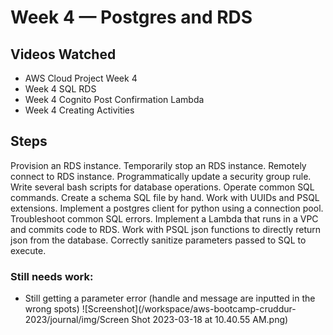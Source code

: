 # Week 4 — Postgres and RDS

## Videos Watched
- AWS Cloud Project Week 4
- Week 4 SQL RDS
- Week 4 Cognito Post Confirmation Lambda
- Week 4 Creating Activities

## Steps
Provision an RDS instance. 
Temporarily stop an RDS instance. 
Remotely connect to RDS instance. 
Programmatically update a security group rule. 
Write several bash scripts for database operations. 
Operate common SQL commands. 
Create a schema SQL file by hand. 
Work with UUIDs and PSQL extensions. 
Implement a postgres client for python using a connection pool. 
Troubleshoot common SQL errors. 
Implement a Lambda that runs in a VPC and commits code to RDS. 
Work with PSQL json functions to directly return json from the database. 
Correctly sanitize parameters passed to SQL to execute. 

### Still needs work:
- Still getting a parameter error (handle and message are inputted in the wrong spots)
![Screenshot](/workspace/aws-bootcamp-cruddur-2023/journal/img/Screen Shot 2023-03-18 at 10.40.55 AM.png)
